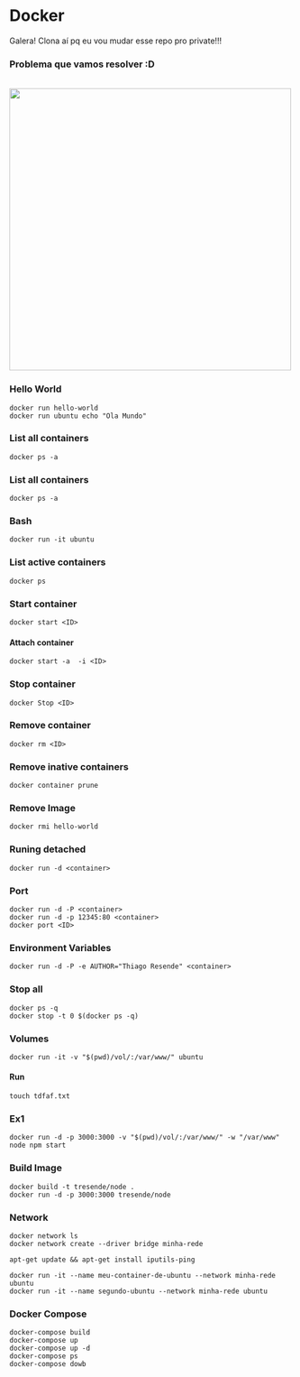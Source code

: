 # Docker
Galera! Clona aí pq eu vou mudar esse repo pro private!!!

### Problema que vamos resolver :D
<br />
<img  width="500"  src="https://image.ibb.co/htMOgJ/funcionamento_aplicacoes.png" />
<br />

### Hello World
`docker run hello-world` <br />
`docker run ubuntu echo "Ola Mundo"`

### List all containers
`docker ps -a`

### List all containers
`docker ps -a`

### Bash
`docker run -it ubuntu`

### List active containers
`docker ps`

### Start container
`docker start <ID>`

#### Attach container
`docker start -a  -i <ID>`

### Stop container
`docker Stop <ID>`

### Remove container
`docker rm <ID>`

### Remove inative containers
`docker container prune`

### Remove Image
`docker rmi hello-world`

### Runing detached
`docker run -d <container>`

### Port
`docker run -d -P <container>` <br />
`docker run -d -p 12345:80 <container>` <br />
`docker port <ID>`

### Environment Variables
`docker run -d -P -e AUTHOR="Thiago Resende" <container>`

### Stop all
`docker ps -q` <br />
`docker stop -t 0 $(docker ps -q)`

### Volumes
`docker run -it -v "$(pwd)/vol/:/var/www/" ubuntu`

#### Run
`touch tdfaf.txt`

### Ex1
`docker run -d -p 3000:3000 -v "$(pwd)/vol/:/var/www/" -w "/var/www" node npm start`

### Build Image
`docker build -t tresende/node .` <br />
`docker run -d -p 3000:3000 tresende/node`

### Network
`docker network ls` <br />
`docker network create --driver bridge minha-rede`

`apt-get update && apt-get install iputils-ping` <br />

`docker run -it --name meu-container-de-ubuntu --network minha-rede ubuntu` <br />
`docker run -it --name segundo-ubuntu --network minha-rede ubuntu`

### Docker Compose

`docker-compose build` <br />
`docker-compose up` <br />
`docker-compose up -d` <br />
`docker-compose ps` <br />
`docker-compose dowb` <br />
